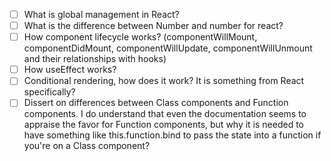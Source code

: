 - [ ] What is global management in React?
- [ ] What is the difference between Number and number for react?
- [ ] How component lifecycle works? (componentWillMount, componentDidMount, componentWillUpdate, componentWillUnmount and their relationships with hooks)
- [ ] How useEffect works?
- [ ] Conditional rendering, how does it work? It is something from React specifically? 
- [ ] Dissert on differences between Class components and Function components. I do understand that even the documentation seems to appraise the favor for Function components, but why it is needed to have something like this.function.bind to pass the state into a function if you're on a Class component? 